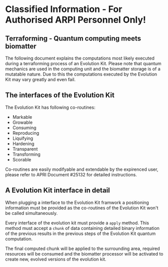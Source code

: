 
# Classified Information - For Authorised ARPI Personnel Only!

## Terraforming - Quantum computing meets biomatter

The following document explains the computations most likely executed
during a terraforming process of an Evolution Kit.
Please note that quantum mechanics are used in the computing unit
and the biomatter storage is of a mutatable nature. Due to this the
computations executed by the Evolution Kit may vary greatly and even
fail.


## The interfaces of the Evolution Kit

The Evolution Kit has following co-routines:

* Markable
* Growable
* Consuming
* Reproducing
* Liquifying
* Hardening
* Transparent
* Transforming
* Scorable

Co-routines are easily modifyable and extendable by the expirenced user,
please refer to APRI Document #25132 for detailed instructions.


## A Evolution Kit interface in detail

When plugging a interface to the Evolution Kit framwork a positioning
information must be provided as the co-routines of the Evolution Kit
won't be called simultaneously.

Every interface of the evolution kit must provide a `apply` method.
This method must accept a `chunk` of data containing detailed binary
information of the previous results in the previous steps of the
Evolution Kit quantum computation.

The final computed chunk will be applied to the surrounding area,
required resources will be consumed and the biomatter processor will be
activated to create new, evolved versions of the evolution kit.

